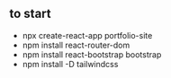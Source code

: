 ## to start

- npx create-react-app portfolio-site
- npm install react-router-dom
- npm install react-bootstrap bootstrap
- npm install -D tailwindcss
